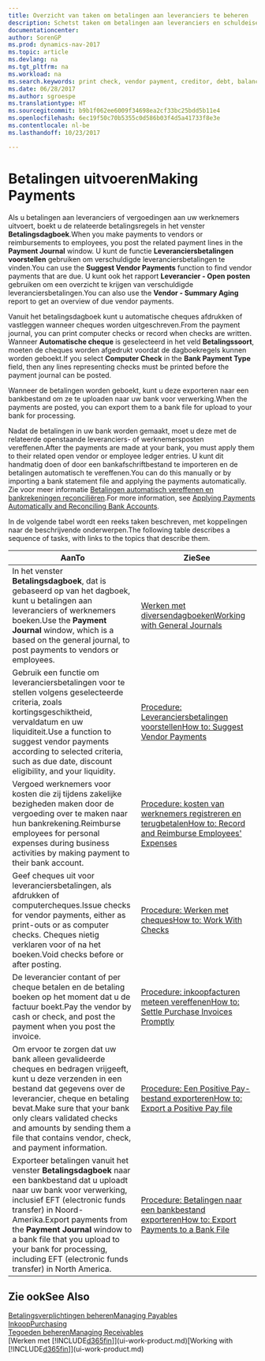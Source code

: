 ```yaml
---
title: Overzicht van taken om betalingen aan leveranciers te beheren
description: Schetst taken om betalingen aan leveranciers en schuldeisers te beheren, bijvoorbeeld het boeken van betalingsregels en het ophalen van een overzicht van het verschuldigde saldo.
documentationcenter: 
author: SorenGP
ms.prod: dynamics-nav-2017
ms.topic: article
ms.devlang: na
ms.tgt_pltfrm: na
ms.workload: na
ms.search.keywords: print check, vendor payment, creditor, debt, balance due, AP
ms.date: 06/28/2017
ms.author: sgroespe
ms.translationtype: HT
ms.sourcegitcommit: b9b1f062ee6009f34698ea2cf33bc25bdd5b11e4
ms.openlocfilehash: 6ec19f50c70b5355c0d586b03f4d5a41733f8e3e
ms.contentlocale: nl-be
ms.lasthandoff: 10/23/2017

---
```

# <a name="making-payments"></a><span data-ttu-id="f4d6c-103">Betalingen uitvoeren</span><span class="sxs-lookup"><span data-stu-id="f4d6c-103">Making Payments</span></span>
<span data-ttu-id="f4d6c-104">Als u betalingen aan leveranciers of vergoedingen aan uw werknemers uitvoert, boekt u de relateerde betalingsregels in het venster **Betalingsdagboek**.</span><span class="sxs-lookup"><span data-stu-id="f4d6c-104">When you make payments to vendors or reimbursements to employees, you post the related payment lines in the **Payment Journal** window.</span></span> <span data-ttu-id="f4d6c-105">U kunt de functie **Leveranciersbetalingen voorstellen** gebruiken om verschuldigde leveranciersbetalingen te vinden.</span><span class="sxs-lookup"><span data-stu-id="f4d6c-105">You can use the **Suggest Vendor Payments** function to find vendor payments that are due.</span></span> <span data-ttu-id="f4d6c-106">U kunt ook het rapport **Leverancier - Open posten** gebruiken om een overzicht te krijgen van verschuldigde leveranciersbetalingen.</span><span class="sxs-lookup"><span data-stu-id="f4d6c-106">You can also use the **Vendor - Summary Aging** report to get an overview of due vendor payments.</span></span>

<span data-ttu-id="f4d6c-107">Vanuit het betalingsdagboek kunt u automatische cheques afdrukken of vastleggen wanneer cheques worden uitgeschreven.</span><span class="sxs-lookup"><span data-stu-id="f4d6c-107">From the payment journal, you can print computer checks or record when checks are written.</span></span> <span data-ttu-id="f4d6c-108">Wanneer **Automatische cheque** is geselecteerd in het veld **Betalingssoort**, moeten de cheques worden afgedrukt voordat de dagboekregels kunnen worden geboekt.</span><span class="sxs-lookup"><span data-stu-id="f4d6c-108">If you select **Computer Check** in the **Bank Payment Type** field, then any lines representing checks must be printed before the payment journal can be posted.</span></span>

<span data-ttu-id="f4d6c-109">Wanneer de betalingen worden geboekt, kunt u deze exporteren naar een bankbestand om ze te uploaden naar uw bank voor verwerking.</span><span class="sxs-lookup"><span data-stu-id="f4d6c-109">When the payments are posted, you can export them to a bank file for upload to your bank for processing.</span></span>

<span data-ttu-id="f4d6c-110">Nadat de betalingen in uw bank worden gemaakt, moet u deze met de relateerde openstaande leveranciers- of werknemersposten vereffenen.</span><span class="sxs-lookup"><span data-stu-id="f4d6c-110">After the payments are made at your bank, you must apply them to their related open vendor or employee ledger entries.</span></span> <span data-ttu-id="f4d6c-111">U kunt dit handmatig doen of door een bankafschriftbestand te importeren en de betalingen automatisch te vereffenen.</span><span class="sxs-lookup"><span data-stu-id="f4d6c-111">You can do this manually or by importing a bank statement file and applying the payments automatically.</span></span> <span data-ttu-id="f4d6c-112">Zie voor meer informatie [Betalingen automatisch vereffenen en bankrekeningen reconciliëren](receivables-apply-payments-auto-reconcile-bank-accounts.md).</span><span class="sxs-lookup"><span data-stu-id="f4d6c-112">For more information, see [Applying Payments Automatically and Reconciling Bank Accounts](receivables-apply-payments-auto-reconcile-bank-accounts.md).</span></span>

<span data-ttu-id="f4d6c-113">In de volgende tabel wordt een reeks taken beschreven, met koppelingen naar de beschrijvende onderwerpen.</span><span class="sxs-lookup"><span data-stu-id="f4d6c-113">The following table describes a sequence of tasks, with links to the topics that describe them.</span></span>

| <span data-ttu-id="f4d6c-114">Aan</span><span class="sxs-lookup"><span data-stu-id="f4d6c-114">To</span></span> | <span data-ttu-id="f4d6c-115">Zie</span><span class="sxs-lookup"><span data-stu-id="f4d6c-115">See</span></span> |
| --- | --- |
|<span data-ttu-id="f4d6c-116">In het venster **Betalingsdagboek**, dat is gebaseerd op van het dagboek, kunt u betalingen aan leveranciers of werknemers boeken.</span><span class="sxs-lookup"><span data-stu-id="f4d6c-116">Use the **Payment Journal** window, which is a based on the general journal, to post payments to vendors or employees.</span></span>|[<span data-ttu-id="f4d6c-117">Werken met diversendagboeken</span><span class="sxs-lookup"><span data-stu-id="f4d6c-117">Working with General Journals</span></span>](ui-work-general-journals.md)|
| <span data-ttu-id="f4d6c-118">Gebruik een functie om leveranciersbetalingen voor te stellen volgens geselecteerde criteria, zoals kortingsgeschiktheid, vervaldatum en uw liquiditeit.</span><span class="sxs-lookup"><span data-stu-id="f4d6c-118">Use a function to suggest vendor payments according to selected criteria, such as due date, discount eligibility, and your liquidity.</span></span> |[<span data-ttu-id="f4d6c-119">Procedure: Leveranciersbetalingen voorstellen</span><span class="sxs-lookup"><span data-stu-id="f4d6c-119">How to: Suggest Vendor Payments</span></span>](payables-how-suggest-vendor-payments.md) |
|<span data-ttu-id="f4d6c-120">Vergoed werknemers voor kosten die zij tijdens zakelijke bezigheden maken door de vergoeding over te maken naar hun bankrekening.</span><span class="sxs-lookup"><span data-stu-id="f4d6c-120">Reimburse employees for personal expenses during business activities by making payment to their bank account.</span></span>|[<span data-ttu-id="f4d6c-121">Procedure: kosten van werknemers registreren en terugbetalen</span><span class="sxs-lookup"><span data-stu-id="f4d6c-121">How to: Record and Reimburse Employees' Expenses</span></span>](finance-how-record-reimburse-employee-expenses.md)|
| <span data-ttu-id="f4d6c-122">Geef cheques uit voor leveranciersbetalingen, als afdrukken of computercheques.</span><span class="sxs-lookup"><span data-stu-id="f4d6c-122">Issue checks for vendor payments, either as print-outs or as computer checks.</span></span> <span data-ttu-id="f4d6c-123">Cheques nietig verklaren voor of na het boeken.</span><span class="sxs-lookup"><span data-stu-id="f4d6c-123">Void checks before or after posting.</span></span> |[<span data-ttu-id="f4d6c-124">Procedure: Werken met cheques</span><span class="sxs-lookup"><span data-stu-id="f4d6c-124">How to: Work With Checks</span></span>](payables-how-work-checks.md) |
| <span data-ttu-id="f4d6c-125">De leverancier contant of per cheque betalen en de betaling boeken op het moment dat u de factuur boekt.</span><span class="sxs-lookup"><span data-stu-id="f4d6c-125">Pay the vendor by cash or check, and post the payment when you post the invoice.</span></span> |[<span data-ttu-id="f4d6c-126">Procedure: inkoopfacturen meteen vereffenen</span><span class="sxs-lookup"><span data-stu-id="f4d6c-126">How to: Settle Purchase Invoices Promptly</span></span>](finance-how-to-settle-purchase-invoices-promptly.md) |
| <span data-ttu-id="f4d6c-127">Om ervoor te zorgen dat uw bank alleen gevalideerde cheques en bedragen vrijgeeft, kunt u deze verzenden in een bestand dat gegevens over de leverancier, cheque en betaling bevat.</span><span class="sxs-lookup"><span data-stu-id="f4d6c-127">Make sure that your bank only clears validated checks and amounts by sending them a file that contains vendor, check, and payment information.</span></span> |[<span data-ttu-id="f4d6c-128">Procedure: Een Positive Pay-bestand exporteren</span><span class="sxs-lookup"><span data-stu-id="f4d6c-128">How to: Export a Positive Pay file</span></span>](finance-how-positive-pay.md) |
|<span data-ttu-id="f4d6c-129">Exporteer betalingen vanuit het venster **Betalingsdagboek** naar een bankbestand dat u uploadt naar uw bank voor verwerking, inclusief EFT (electronic funds transfer) in Noord-Amerika.</span><span class="sxs-lookup"><span data-stu-id="f4d6c-129">Export payments from the **Payment Journal** window to a bank file that you upload to your bank for processing, including EFT (electronic funds transfer) in North America.</span></span> |[<span data-ttu-id="f4d6c-130">Procedure: Betalingen naar een bankbestand exporteren</span><span class="sxs-lookup"><span data-stu-id="f4d6c-130">How to: Export Payments to a Bank File</span></span>](payables-how-export-payments-bank-file.md)|  

## <a name="see-also"></a><span data-ttu-id="f4d6c-131">Zie ook</span><span class="sxs-lookup"><span data-stu-id="f4d6c-131">See Also</span></span>
[<span data-ttu-id="f4d6c-132">Betalingsverplichtingen beheren</span><span class="sxs-lookup"><span data-stu-id="f4d6c-132">Managing Payables</span></span>](payables-manage-payables.md)  
[<span data-ttu-id="f4d6c-133">Inkoop</span><span class="sxs-lookup"><span data-stu-id="f4d6c-133">Purchasing</span></span>](purchasing-manage-purchasing.md)  
[<span data-ttu-id="f4d6c-134">Tegoeden beheren</span><span class="sxs-lookup"><span data-stu-id="f4d6c-134">Managing Receivables</span></span>](receivables-manage-receivables.md)  
<span data-ttu-id="f4d6c-135">[Werken met [!INCLUDE[d365fin](includes/d365fin_md.md)]](ui-work-product.md)</span><span class="sxs-lookup"><span data-stu-id="f4d6c-135">[Working with [!INCLUDE[d365fin](includes/d365fin_md.md)]](ui-work-product.md)</span></span>  


